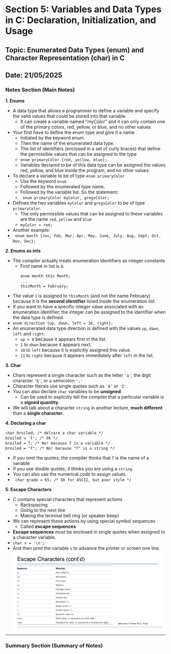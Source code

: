 # Section 5: Variables and Data Types in C: Declaration, Initialization, and Usage

## Topic: Enumerated Data Types (enum) and Character Representation (char) in C

## Date: 21/05/2025

### Notes Section (Main Notes)

**1. Enums**
- A data type that allows a programmer to define a variable and specify the valid values that could be stored into that variable
    - It can create a variable named "myColor" and it can only contain one of the primary colors, red, yellow, or blue, and no other values
- Your first have to define the enum type and give it a name
    - Initiated by the keyword enum.
    - Then the name of the enumerated data type.
    - The list of identifiers (enclosed in a set of curly braces) that define the permissible values that can be assigned to the type
    - ``` enum primaryColor {red, yellow, blue}; ```
    - Variables declared to be of this data type can be assigned the values red, yellow, and blue inside the program, and no other values.
- To declare a variable to be of type ```enum primaryColor```
    - Use the keyword ```enum```.
    - Followed by the enumerated type name.
    - Followed by the variable list. So the statement:
    - ``` enum primaryColor myColor, gregsColor;```
- Defines the two variables ```myColor``` and ```gregsColor``` to be of type ```primaryColor```.
    - The only permissible values that can be assigned to these variables are the name ```red```, ```yellow``` and ```blue```
    - ```myColor = red;```
- Another example:
- ``` enum month {Jan, Feb, Mar, Apr, May, June, July, Aug, Sept, Oct, Nov, Dec};```

**2. Enums as ints**
- The compiler actually treats enumeration identifiers as integer constants
    - First name in list is ```0```.
        ``` 
        enum month this Month;
        ...
        thisMonth = February;
        ```
- The value ```1``` is assigned to ```thisMonth``` (and not the name February) because it is the **second identifier** listed inside the enumeration list.
- If you want to have a specific integer value associated with an enumeration identifier, the integer can be assigned to the identifier when the data type is defined.
- ```enum direction {up, down, left = 10, right};```
- An enumerated data type direction is defined with the values ```up```, ```down```, ```left``` and ```right```.
    - ```up = 0``` because it appears first in the list.
    - ```1``` to ```down``` because it appears next.
    - ```10``` to ```left``` because it is explicitly assigned this value.
    - ```11``` to ```right``` because it appears immediately after ```left``` in the list.

**3. Char**
- Chars represent a single character such as the letter ```'a'```, the digit character ```'6'```, or a semicolon ```';'```
- Character literals use single quotes such as ```'A'``` or ```'Z'```.
- You can also declare ```char``` variables to be **unsigned**
    - Can be used to explicitly tell the compiler that a particular variable is a **signed quantity**.
- We will talk about a character ```string``` in another lecture, **much different** than a **single character**.

**4. Declaring a char**

```
char broiled; /* delcare a char variable */
broiled = 'T'; /* Ok */
broiled = T; /* No! because T is a variable */
broiled = "T"; /* No! because "T" is a string */
```
- If you omit the quotes, the compiler thinks that ```T``` is the name of a variable
- If you use double quotes, it thinks you are using a ```string```.
- You can also use the numerical code to assign values.
- ``` char grade = 65; /* Ok for ASCII, but poor style */```

**5. Escape Characters**
- C contains special characters that represent actions
    - Backspacing
    - Going to the next line
    - Making the terminal bell ring (or speaker beep)
- We can represent these actions by using special symbol sequences
    - Called **escape sequences**
- **Escape sequences** must be enclosed in single quotes when assigned to a character variable.
- ```char x = '\n';```
- And then print the variable ```x``` to advance the printer or screen one line.
    ![alt text](image-1.png)
---

### Summary Section (Summary of Notes)

